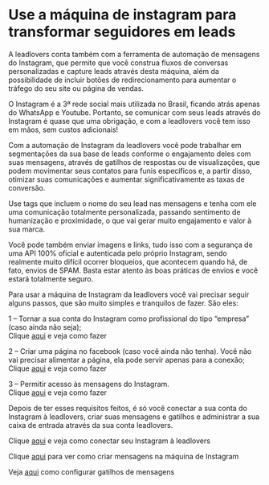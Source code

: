 # Use a máquina de instagram para transformar seguidores em leads

A leadlovers conta também com a ferramenta de automação de mensagens do Instagram, que permite que você construa fluxos de conversas personalizadas e capture leads através desta máquina, além da possibilidade de incluir botões de redirecionamento para aumentar o tráfego do seu site ou página de vendas.

O Instagram é a 3ª rede social mais utilizada no Brasil, ficando atrás apenas do WhatsApp e Youtube. Portanto, se comunicar com seus leads através do Instagram é quase que uma obrigação, e com a leadlovers você tem isso em mãos, sem custos adicionais!

Com a automação de Instagram da leadlovers você pode trabalhar em segmentações da sua base de leads conforme o engajamento deles com suas mensagens, através de gatilhos de respostas ou de visualizações, que podem movimentar seus contatos para funis específicos e, a partir disso, otimizar suas comunicações e aumentar significativamente as taxas de conversão.

Use tags que incluem o nome do seu lead nas mensagens e tenha com ele uma comunicação totalmente personalizada, passando sentimento de humanização e proximidade, o que vai gerar muito engajamento e valor à sua marca.

Você pode também enviar imagens e links, tudo isso com a segurança de uma API 100% oficial e autenticada pelo próprio Instagram, sendo realmente muito difícil ocorrer bloqueios, que acontecem quando há, de fato, envios de SPAM. Basta estar atento às boas práticas de envios e você estará totalmente seguro.

Para usar a máquina de Instagram da leadlovers você vai precisar seguir alguns passos, que são muito simples e tranquilos de fazer. São eles:&#x20;

1 – Tornar a sua conta do Instagram como profissional do tipo “empresa” (caso ainda não seja);\
Clique [aqui](https://suporte.love/maquina-de-instagram-como-deixar-a-conta-do-instagram-profissional/) e veja como fazer

2 – Criar uma página no facebook (caso você ainda não tenha). Você não vai precisar alimentar a página, ela pode servir apenas para a conexão;\
Clique [aqui](https://suporte.love/maquina-de-instagram-como-conectar-a-pagina-do-facebook-ao-perfil-profissional-do-instagram/) e veja como fazer

3 – Permitir acesso às mensagens do Instagram.\
Clique [aqui](https://suporte.love/maquina-de-instagram-como-permitir-o-acesso-a-mensagens-em-minha-conta-do-instagram/) e veja como fazer

Depois de ter esses requisitos feitos, é só você conectar a sua conta do Instagram à leadlovers, criar suas mensagens e gatilhos e administrar a sua caixa de entrada através da sua conta leadlovers.

Clique [aqui](https://suporte.love/maquina-de-instagram-como-conectar-conta-do-instagram-a-leadlovers/) e veja como conectar seu Instagram à leadlovers

Clique [aqui](https://suporte.love/maquina-de-instagram-como-criar-mensagem/) para ver como criar mensagens na máquina de Instagram

Veja [aqui](https://suporte.love/9482-2/) como configurar gatilhos de mensagens
